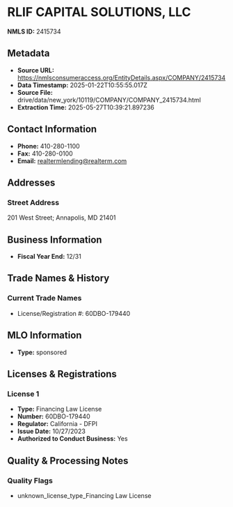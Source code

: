 # RLIF CAPITAL SOLUTIONS, LLC

**NMLS ID:** 2415734

## Metadata
- **Source URL:** https://nmlsconsumeraccess.org/EntityDetails.aspx/COMPANY/2415734
- **Data Timestamp:** 2025-01-22T10:55:55.017Z
- **Source File:** drive/data/new_york/10119/COMPANY/COMPANY_2415734.html
- **Extraction Time:** 2025-05-27T10:39:21.897236

## Contact Information
- **Phone:** 410-280-1100
- **Fax:** 410-280-0100
- **Email:** realtermlending@realterm.com

## Addresses
### Street Address
201 West Street; Annapolis, MD 21401

## Business Information
- **Fiscal Year End:** 12/31

## Trade Names & History
### Current Trade Names
- License/Registration #: 60DBO-179440

## MLO Information
- **Type:** sponsored

## Licenses & Registrations

### License 1
- **Type:** Financing Law License
- **Number:** 60DBO-179440
- **Regulator:** California - DFPI
- **Issue Date:** 10/27/2023
- **Authorized to Conduct Business:** Yes

## Quality & Processing Notes
### Quality Flags
- unknown_license_type_Financing Law License
